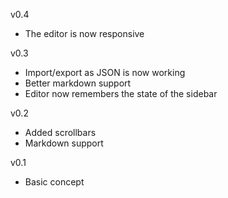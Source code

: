 v0.4

* The editor is now responsive

v0.3

* Import/export as JSON is now working
* Better markdown support
* Editor now remembers the state of the sidebar

v0.2

* Added scrollbars
* Markdown support

v0.1

* Basic concept